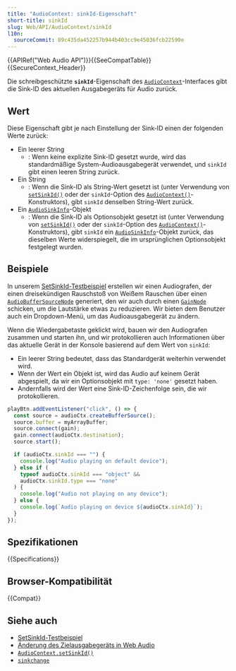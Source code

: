 ```yaml
---
title: "AudioContext: sinkId-Eigenschaft"
short-title: sinkId
slug: Web/API/AudioContext/sinkId
l10n:
  sourceCommit: 89c435da452257b944b403cc9e45036fcb22590e
---
```


{{APIRef("Web Audio API")}}{{SeeCompatTable}}{{SecureContext_Header}}

Die schreibgeschützte **`sinkId`**-Eigenschaft des [`AudioContext`](/de/docs/Web/API/AudioContext)-Interfaces gibt die Sink-ID des aktuellen Ausgabegeräts für Audio zurück.

## Wert

Diese Eigenschaft gibt je nach Einstellung der Sink-ID einen der folgenden Werte zurück:

- Ein leerer String
  - : Wenn keine explizite Sink-ID gesetzt wurde, wird das standardmäßige System-Audioausgabegerät verwendet, und `sinkId` gibt einen leeren String zurück.
- Ein String
  - : Wenn die Sink-ID als String-Wert gesetzt ist (unter Verwendung von [`setSinkId()`](/de/docs/Web/API/AudioContext/setSinkId) oder der `sinkId`-Option des [`AudioContext()`](/de/docs/Web/API/AudioContext/AudioContext)-Konstruktors), gibt `sinkId` denselben String-Wert zurück.
- Ein [`AudioSinkInfo`](/de/docs/Web/API/AudioSinkInfo)-Objekt
  - : Wenn die Sink-ID als Optionsobjekt gesetzt ist (unter Verwendung von [`setSinkId()`](/de/docs/Web/API/AudioContext/setSinkId) oder der `sinkId`-Option des [`AudioContext()`](/de/docs/Web/API/AudioContext/AudioContext)-Konstruktors), gibt `sinkId` ein [`AudioSinkInfo`](/de/docs/Web/API/AudioSinkInfo)-Objekt zurück, das dieselben Werte widerspiegelt, die im ursprünglichen Optionsobjekt festgelegt wurden.

## Beispiele

In unserem [SetSinkId-Testbeispiel](https://set-sink-id.glitch.me/) erstellen wir einen Audiografen, der einen dreisekündigen Rauschstoß von Weißem Rauschen über einen [`AudioBufferSourceNode`](/de/docs/Web/API/AudioBufferSourceNode) generiert, den wir auch durch einen [`GainNode`](/de/docs/Web/API/GainNode) schicken, um die Lautstärke etwas zu reduzieren. Wir bieten dem Benutzer auch ein Dropdown-Menü, um das Audioausgabegerät zu ändern.

Wenn die Wiedergabetaste geklickt wird, bauen wir den Audiografen zusammen und starten ihn, und wir protokollieren auch Informationen über das aktuelle Gerät in der Konsole basierend auf dem Wert von `sinkId`:

- Ein leerer String bedeutet, dass das Standardgerät weiterhin verwendet wird.
- Wenn der Wert ein Objekt ist, wird das Audio auf keinem Gerät abgespielt, da wir ein Optionsobjekt mit `type: 'none'` gesetzt haben.
- Andernfalls wird der Wert eine Sink-ID-Zeichenfolge sein, die wir protokollieren.

```js
playBtn.addEventListener("click", () => {
  const source = audioCtx.createBufferSource();
  source.buffer = myArrayBuffer;
  source.connect(gain);
  gain.connect(audioCtx.destination);
  source.start();

  if (audioCtx.sinkId === "") {
    console.log("Audio playing on default device");
  } else if (
    typeof audioCtx.sinkId === "object" &&
    audioCtx.sinkId.type === "none"
  ) {
    console.log("Audio not playing on any device");
  } else {
    console.log(`Audio playing on device ${audioCtx.sinkId}`);
  }
});
```

## Spezifikationen

{{Specifications}}

## Browser-Kompatibilität

{{Compat}}

## Siehe auch

- [SetSinkId-Testbeispiel](https://set-sink-id.glitch.me/)
- [Änderung des Zielausgabegeräts in Web Audio](https://developer.chrome.com/blog/audiocontext-setsinkid/)
- [`AudioContext.setSinkId()`](/de/docs/Web/API/AudioContext/setSinkId)
- [`sinkchange`](/de/docs/Web/API/AudioContext/sinkchange_event)
